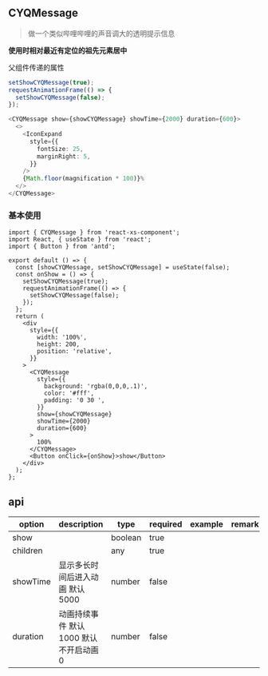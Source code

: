## CYQMessage

> 做一个类似哔哩哔哩的声音调大的透明提示信息

**使用时相对最近有定位的祖先元素居中**

父组件传递的属性

```ts
setShowCYQMessage(true);
requestAnimationFrame(() => {
  setShowCYQMessage(false);
});
```

```ts
<CYQMessage show={showCYQMessage} showTime={2000} duration={600}>
  <>
    <IconExpand
      style={{
        fontSize: 25,
        marginRight: 5,
      }}
    />
    {Math.floor(magnification * 100)}%
  </>
</CYQMessage>
```

### 基本使用

```tsx
import { CYQMessage } from 'react-xs-component';
import React, { useState } from 'react';
import { Button } from 'antd';

export default () => {
  const [showCYQMessage, setShowCYQMessage] = useState(false);
  const onShow = () => {
    setShowCYQMessage(true);
    requestAnimationFrame(() => {
      setShowCYQMessage(false);
    });
  };
  return (
    <div
      style={{
        width: '100%',
        height: 200,
        position: 'relative',
      }}
    >
      <CYQMessage
        style={{
          background: 'rgba(0,0,0,.1)',
          color: '#fff',
          padding: '0 30 ',
        }}
        show={showCYQMessage}
        showTime={2000}
        duration={600}
      >
        100%
      </CYQMessage>
      <Button onClick={onShow}>show</Button>
    </div>
  );
};
```

## api

| option   | description                             | type    | required | example | remark |
| -------- | --------------------------------------- | ------- | -------- | ------- | ------ |
| show     |                                         | boolean | true     |         |        |
| children |                                         | any     | true     |         |        |
| showTime | 显示多长时间后进入动画 默认 5000        | number  | false    |         |        |
| duration | 动画持续事件 默认 1000 默认不开启动画 0 | number  | false    |         |        |

